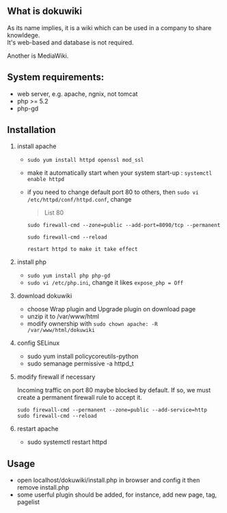 ## What is dokuwiki
   As its name implies, it is a wiki which can be used in a company to share knowldege.  
   It's web-based and database is not required.
   
   Another is MediaWiki.
   
## System requirements:
- web server, e.g. apache, ngnix, not tomcat
- php >= 5.2
- php-gd

## Installation
1. install apache
   * `sudo yum install httpd openssl mod_ssl`
   * make it automatically start when your system start-up : `systemctl enable httpd`
   * if you need to change default port 80 to others, then `sudo vi /etc/httpd/conf/httpd.conf`, change 
   
     > List 80
     
     ```
     sudo firewall-cmd --zone=public --add-port=8090/tcp --permanent
     
     sudo firewall-cmd --reload
     
     restart httpd to make it take effect
     ```
2. install php
   * `sudo yum install php php-gd`
   * `sudo vi /etc/php.ini`, change it likes `expose_php = Off`
3. download dokuwiki
   * choose Wrap plugin and Upgrade plugin on download page
   * unzip it to /var/www/html
   * modify ownership with `sudo chown apache: -R /var/www/html/dokuwiki`
4. config SELinux
   * sudo yum install policycoreutils-python
   * sudo semanage permissive -a httpd_t
   
5. modify firewall if necessary
   
   Incoming traffic on port 80 maybe blocked by default. If so, we must create a permanent firewall rule to accept it.
   ```
   sudo firewall-cmd --permanent --zone=public --add-service=http 
   sudo firewall-cmd --reload
   ```
   
6. restart apache
   * sudo systemctl restart httpd
   
## Usage
- open localhost/dokuwiki/install.php in browser and config it then remove install.php
- some userful plugin should be added, for instance, add new page, tag, pagelist
